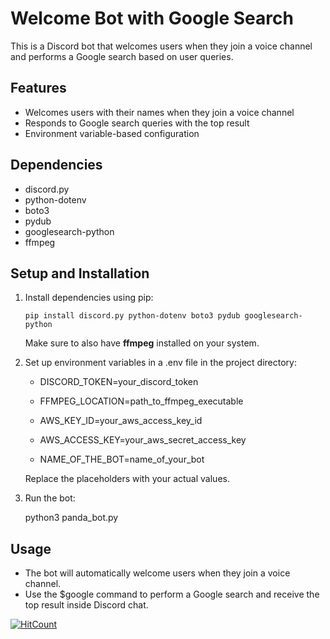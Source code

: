 # Welcome Bot with Google Search

This is a Discord bot that welcomes users when they join a voice channel and performs a Google search based on user queries.

## Features

- Welcomes users with their names when they join a voice channel
- Responds to Google search queries with the top result
- Environment variable-based configuration

## Dependencies

- discord.py
- python-dotenv
- boto3
- pydub
- googlesearch-python
- ffmpeg

## Setup and Installation

1. Install dependencies using pip:

   ```pip install discord.py python-dotenv boto3 pydub googlesearch-python```

   Make sure to also have **ffmpeg** installed on your system.

2. Set up environment variables in a .env file in the project directory:

   - DISCORD_TOKEN=your_discord_token
   
   - FFMPEG_LOCATION=path_to_ffmpeg_executable
   
   - AWS_KEY_ID=your_aws_access_key_id
   
   - AWS_ACCESS_KEY=your_aws_secret_access_key
   
   - NAME_OF_THE_BOT=name_of_your_bot
   

   Replace the placeholders with your actual values.

3. Run the bot:

   python3 panda_bot.py

## Usage

- The bot will automatically welcome users when they join a voice channel.
- Use the $google <query> command to perform a Google search and receive the top result inside Discord chat.




[![HitCount](http://hits.dwyl.com/BlasePanda/DiscordPandaAnnouncer.svg)](http://hits.dwyl.com/BlasePanda/DiscordPandaAnnouncer)
